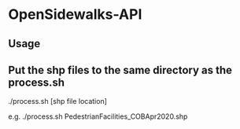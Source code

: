 # OpenSidewalks-API
## Usage
## Put the shp files to the same directory as the process.sh

./process.sh [shp file location]

e.g. 
./process.sh PedestrianFacilities_COBApr2020.shp